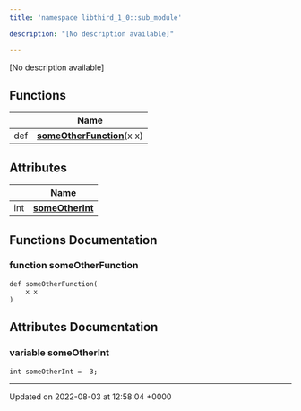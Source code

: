 ```yaml
---
title: 'namespace libthird_1_0::sub_module'

description: "[No description available]"

---
```







[No description available]

## Functions

|                | Name           |
| -------------- | -------------- |
| def | **[someOtherFunction](/documentation/code/gambit_sphinx/namespaces/namespacelibthird__1__0_1_1sub__module/#function-someotherfunction)**(x x) |

## Attributes

|                | Name           |
| -------------- | -------------- |
| int | **[someOtherInt](/documentation/code/gambit_sphinx/namespaces/namespacelibthird__1__0_1_1sub__module/#variable-someotherint)**  |


## Functions Documentation

### function someOtherFunction

```
def someOtherFunction(
    x x
)
```



## Attributes Documentation

### variable someOtherInt

```
int someOtherInt =  3;
```





-------------------------------

Updated on 2022-08-03 at 12:58:04 +0000